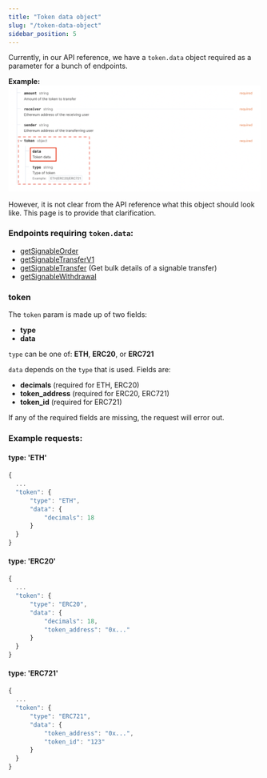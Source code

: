 ```yaml
---
title: "Token data object"
slug: "/token-data-object"
sidebar_position: 5
---
```


Currently, in our API reference, we have a `token.data` object required as a parameter for a bunch of endpoints. 

**Example:**
![Token data](../../static/img/token-data.png 'Token data param')

However, it is not clear from the API reference what this object should look like. This page is to provide that clarification.

### Endpoints requiring `token.data`:
* [getSignableOrder](https://docs.x.immutable.com/reference#/operations/getSignableOrder) 
* [getSignableTransferV1](https://docs.x.immutable.com/reference#/operations/getSignableTransferV1)
* [getSignableTransfer](https://docs.x.immutable.com/reference/#/operations/getSignableTransfer) (Get bulk details of a signable transfer)
* [getSignableWithdrawal](https://docs.x.immutable.com/reference#/operations/getSignableWithdrawal)

### token

The `token` param is made up of two fields:
* **type**
* **data**

`type` can be one of: **ETH**, **ERC20**, or **ERC721**

`data` depends on the `type` that is used. Fields are:
* **decimals** (required for ETH, ERC20)
* **token_address** (required for ERC20, ERC721)
* **token_id** (required for ERC721)

If any of the required fields are missing, the request will error out.

### Example requests:

#### type: 'ETH'

```typescript
{
  ...
  "token": {
      "type": "ETH",
      "data": {
          "decimals": 18
      }
  }
}
```

#### type: 'ERC20'

```typescript
{
  ...
  "token": {
      "type": "ERC20",
      "data": {
          "decimals": 18,
          "token_address": "0x..."
      }
  }
}
```

#### type: 'ERC721'

```typescript
{
  ...
  "token": {
      "type": "ERC721",
      "data": {
          "token_address": "0x...",
          "token_id": "123"
      }
  }
}
```
